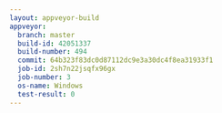 ```yaml
---
layout: appveyor-build
appveyor:
  branch: master
  build-id: 42051337
  build-number: 494
  commit: 64b323f83dc0d87112dc9e3a30dc4f8ea31933f1
  job-id: 2sh7n22jsqfx96gx
  job-number: 3
  os-name: Windows
  test-result: 0
---
```

